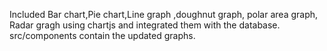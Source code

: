 Included Bar chart,Pie chart,Line graph ,doughnut graph, polar area graph, Radar gragh using chartjs and integrated them with the database.
src/components contain the updated graphs.
